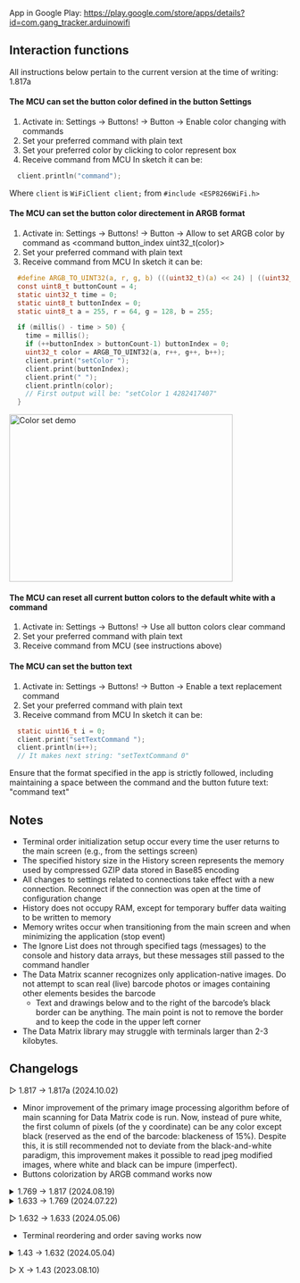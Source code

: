 App in Google Play: https://play.google.com/store/apps/details?id=com.gang_tracker.arduinowifi

## Interaction functions
All instructions below pertain to the current version at the time of writing: 1.817a

#### The MCU can set the button color defined in the button Settings
1) Activate in: Settings → Buttons! → Button → Enable color changing with commands
2) Set your preferred command with plain text
3) Set your preferred color by clicking to color represent box
4) Receive command from MCU
In sketch it can be:
```c
  client.println("command");
```
Where `client` is `WiFiClient client;` from `#include <ESP8266WiFi.h>`

#### The MCU can set the button color directement in ARGB format
1) Activate in: Settings → Buttons! → Button → Allow to set ARGB color by command as <command button_index uint32_t(color)>
2) Set your preferred command with plain text
3) Receive command from MCU
In sketch it can be:
```c
  #define ARGB_TO_UINT32(a, r, g, b) (((uint32_t)(a) << 24) | ((uint32_t)(r) << 16) | ((uint32_t)(g) << 8) | (uint32_t)(b))
  const uint8_t buttonCount = 4;
  static uint32_t time = 0;
  static uint8_t buttonIndex = 0;
  static uint8_t a = 255, r = 64, g = 128, b = 255;

  if (millis() - time > 50) {
    time = millis();
    if (++buttonIndex > buttonCount-1) buttonIndex = 0;
    uint32_t color = ARGB_TO_UINT32(a, r++, g++, b++);
    client.print("setColor ");
    client.print(buttonIndex);
    client.print(" ");
    client.println(color);
    // First output will be: "setColor 1 4282417407"
  }
```
<img src="res/setColor.gif" width="400" height="300" alt="Color set demo">

#### The MCU can reset all current button colors to the default white with a command
1) Activate in: Settings → Buttons! → Use all button colors clear command
2) Set your preferred command with plain text
3) Receive command from MCU (see instructions above)

#### The MCU can set the button text
1) Activate in: Settings → Buttons! → Button → Enable a text replacement command
2) Set your preferred command with plain text
3) Receive command from MCU
In sketch it can be:
```c
  static uint16_t i = 0;
  client.print("setTextCommand ");
  client.println(i++);
  // It makes next string: "setTextCommand 0"
```
Ensure that the format specified in the app is strictly followed, including maintaining a space between the command and the button future text: "command text"

## Notes

- Terminal order initialization setup occur every time the user returns to the main screen (e.g., from the settings screen)
- The specified history size in the History screen represents the memory used by compressed GZIP data stored in Base85 encoding
- All changes to settings related to connections take effect with a new connection. Reconnect if the connection was open at the time of configuration change
- History does not occupy RAM, except for temporary buffer data waiting to be written to memory
- Memory writes occur when transitioning from the main screen and when minimizing the application (stop event)
- The Ignore List does not through specified tags (messages) to the console and history data arrays, but these messages still passed to the command handler
- The Data Matrix scanner recognizes only application-native images. Do not attempt to scan real (live) barcode photos or images containing other elements besides the barcode
  - Text and drawings below and to the right of the barcode’s black border can be anything. The main point is not to remove the border and to keep the code in the upper left corner
- The Data Matrix library may struggle with terminals larger than 2-3 kilobytes.

## Changelogs
▷ 1.817 → 1.817a (2024.10.02)
- Minor improvement of the primary image processing algorithm before of main scanning for Data Matrix code is run. Now, instead of pure white, the first column of pixels (of the y coordinate) can be any color except black (reserved as the end of the barcode: blackeness of 15%). Despite this, it is still recommended not to deviate from the black-and-white paradigm, this improvement makes it possible to read jpeg modified images, where white and black can be impure (imperfect).
- Buttons colorization by ARGB command works now
<details>
<summary>1.769 → 1.817 (2024.08.19)</summary>

I should have released this update a long time ago, but unfortunately I noticed a significant bug with the MQTT buttons too late.

I have plans for the next version to add a real grid panel on which it will be possible to place and move elements. Add a chart at the end...

Performance:
- External data storage library has been removed, streamlining app size
- That migration has reduced required occupied by user data by ~58%

Features:
- Added a new feature to send messages directly to the developer, making it easier to report bugs or suggest features
- Introduced the ability to assign colors to buttons using the ARGB format by MCU (check out an example on GitHub)
- Added visible dashes steps on the slider body at low values

Fixes:
- MQTT buttons and sliders are now fully operational
- Button states are now saved when you exit the app
- Improved slider behavior with small values
- Fixed an issue where the slider did not send value of a single click or at release when the delay setting was enabled
- Removed the "Receiver Delay" setting as it no longer had any functional impact
- The time-based auto-clicker functionality for buttons has been removed

</details>
<details>
<summary>1.633 → 1.769 (2024.07.22)</summary>
I would like to thank everyone who continues to use my App and those who manually send crash reports via email. Thank you!
  
For more information, including other version changelogs and usage examples, you can find the GitHub link on the interface size setting screen (Settings by Default). Also if you want to receive new versions earlier, join the beta testers on the ZenAir App page on the Google Play

Performance:
- Enhanced message processing speed by eliminating memory lookups for console and history limit values
- Reduced battery consumption by migrating from Activity to Compose Navigation

Features:
- Added MQTT connection type
- Added disconnect time progress bar
- Added connection indicator on terminal top
- Added a setting to adjust console height
- Added a setting to include a timestamp in console messages
- Enabled sharing and importing terminals as images with a Data Matrix
- Including an option to insert trusted information about the terminal creator (not encrypted or centralized)
- Implemented a preliminary check of data types (IPv4, port, etc.) at terminal import, for more security
- Added a section in terminal settings for configuring individual sliders (joystick mode and other slider settings for each terminal)
- Introduced 3 new slider settings:
1) Round by x (integer) at sending
2) Set delay for slider sending in millis
3) Send only last value
- Increased the maximum number of buttons from 16 to 30
- Added 3 button-specific functions:
1) Button non-clickability
2) Functionality of the status element. Now, using commands from the controller, you can change the color of the button
3) Button text change functionality from microcontroller (on specific received commands)
- Introduced 3 general button functions:
1) Change the maximum capacity of a button row (1-10)
2) Add a reset button to revert button states
3) Use external command to reset button colors only
- Added a setting to ignore successfully processed commands
- Added a setting to merge the connect and disconnect buttons

Fixes:
- Fixed fonts in Вialog Boxes
- Fixed stack behavior
- Fixed a bug where the last terminal was not deleted
- Fixed a bug where the settings check box did not save the state of setting
- Fixed a bug where disconnections, connections and error messages were added in the disabled console
- Fixed a bug where the console cleaning button did not clear memory data
- Fixed a bug in «Settings by Default» where disabling one and enabling another did not activate the restart button

Known Issues:
- Resource limit settings for the receiver do not currently have any effect
</details>

▷ 1.632 → 1.633 (2024.05.06)
- Terminal reordering and order saving works now
<details>
<summary>1.43 → 1.632 (2024.05.04)</summary>

Performance:
- Reduced a bit RAM usage by two classes merging
- Reduced App size (for ~2MB) by implementing additional shrink configurations
- Reduced storage usage by data compression using Gzip
- Improved implementation of blacklist functionality
- History now loads asynchronously
- Made minor adjustments for better optimization in App layout structure
- The Input Stream (receiver) working is stopped now at disabled Console

Features:
- Added ability to reorder Terminals with long press
- Added Terminal Export/Import possibility (Import: Add New Terminal -> Type Page)
- Added global options to change font size of Console and of common text
- Added «clean» button for the Console
- By joystick send zero, «;» terminator and user's «You have sent:» messages now can be customized in settings
- Added setting for disable view of repeatable (multiple) messages in Console from sliders and pressable buttons
- Added setting of last pressed button showing
- Added visual scroll bar to Console and History
- Introduced Terminal duplication (Terminal Settings -> Top Right Menu)

Fixes:
- Fixed settings UI behavior at unstandart screen sizes
- Slider auto disconnection works correctly now - without sudden closure at repeatedly pressing or at multi taping
- Fixed latency of initialization a new screen caused by data saving event
- Fixed issue where only one line could be selected in History
- Fixed (maybe) Bluetooth caused crashes by adding permission check and their requests event (thanks to the users who sends crash logs by email)

Future:
- MQTT panel addition

</details>

▷ X → 1.43 (2023.08.10)
